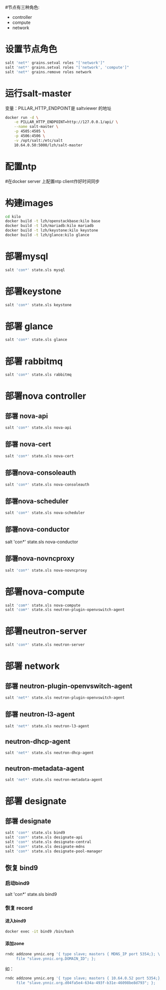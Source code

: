#节点有三种角色:
- controller
- compute
- network

# 设置节点角色
```bash
salt 'net*' grains.setval roles "['network']"
salt 'net*' grains.setval roles "['network', 'compute']"
salt 'net*' grains.remove roles network
```

# 运行salt-master
变量：PILLAR_HTTP_ENDPOINT是 saltviewer 的地址
```bash
docker run -d \
    -e PILLAR_HTTP_ENDPOINT=http://127.0.0.1/api/ \
    --name salt-master \
    -p 4505:4505 \
    -p 4506:4506 \
    -v /opt/salt:/etc/salt
    10.64.0.50:5000/lzh/salt-master
```

# 配置ntp
#在docker server 上配置ntp client作好时间同步

# 构建images
```bash
cd kilo
docker build -t lzh/openstackbase:kilo base
docker build -t lzh/mariadb:kilo mariadb
docker build -t lzh/keystone:kilo keystone
docker build -t lzh/glance:kilo glance
```

# 部署mysql
```bash
salt 'con*' state.sls mysql
```

# 部署keystone
```bash
salt 'con*' state.sls keystone
```

# 部署 glance
```bash
salt 'con*' state.sls glance
```

# 部署 rabbitmq
```bash
salt 'con*' state.sls rabbitmq
```

# 部署nova controller
## 部署 nova-api
```bash
salt 'con*' state.sls nova-api
```

## 部署 nova-cert
```bash
salt 'con*' state.sls nova-cert
```

## 部署nova-consoleauth
```bash
salt 'con*' state.sls nova-consoleauth
```

## 部署nova-scheduler
```bash
salt 'con*' state.sls nova-scheduler
```

## 部署nova-conductor
salt 'con*' state.sls nova-conductor

## 部署nova-novncproxy
```bash
salt 'con*' state.sls nova-novncproxy
```

# 部署nova-compute
```bash
salt 'com*' state.sls nova-compute
salt 'com*' state.sls neutron-plugin-openvswitch-agent
```

# 部署neutron-server
```bash
salt 'con*' state.sls neutron-server
```

# 部署 network
## 部署 neutron-plugin-openvswitch-agent
```bash
salt 'net*' state.sls neutron-plugin-openvswitch-agent
```

## 部署 neutron-l3-agent
```bash
salt 'net*' state.sls neutron-l3-agent
```

## neutron-dhcp-agent
```bash
salt 'net*' state.sls neutron-dhcp-agent
```

## neutron-metadata-agent
```bash
salt 'net*' state.sls neutron-metadata-agent
```

# 部署 designate
## 部署 designate
```bash
salt 'con*' state.sls bind9
salt 'con*' state.sls designate-api
salt 'con*' state.sls designate-central
salt 'con*' state.sls designate-mdns
salt 'con*' state.sls designate-pool-manager
```
## 恢复 bind9
### 启动bind9
salt 'con*' state.sls bind9
### 恢复 record
#### 进入bind9
```bash
docker exec -it bind9 /bin/bash
```
#### 添加zone
```bash
rndc addzone ynnic.org '{ type slave; masters { MDNS_IP port 5354;}; \
     file "slave.ynnic.org.DOMAIN_ID"; };
```
如：
```bash
rndc addzone ynnic.org '{ type slave; masters { 10.64.0.52 port 5354;}; \
     file "slave.ynnic.org.d04fa5e4-634a-493f-b31e-46098be8d793"; };
```
